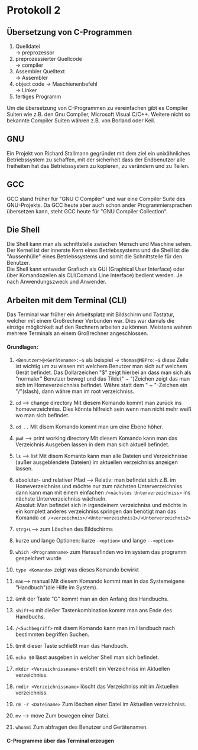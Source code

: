 # Protokoll 2
## Übersetzung von C-Programmen  
  
  1. Quelldatei  
  -> preprozessor  
  2. preprozessierter Quellcode  
  -> compiler  
  3. Assembler Quelltext  
  -> Assembler  
  4. object code -> Maschienenbefehl  
  -> Linker
  5. fertiges Programm  
    
Um die übersetzung von C-Programmen zu vereinfachen gibt es Compiler Suiten wie z.B. den Gnu Compiler, Microsoft Visual C/C++.
Weitere nicht so bekannte Compiler Suiten währen z.B. von Borland oder Keil.  
## GNU  
Ein Projekt von Richard Stallmann gegründet mit dem ziel ein unixähnliches Betriebssystem zu schaffen, mit der sicherheit dass der Endbenutzer alle freiheiten hat das Betriebssystem zu kopieren, zu verändern und zu Teilen.  
## GCC  
GCC stand früher für "GNU C Compiler" und war eine Compiler Suite des GNU-Projekts. Da GCC heute aber auch schon ander Programmiersprachen übersetzen kann, steht GCC heute für "GNU Compiler Collection".  

## Die Shell
Die Shell kann man als schnittstelle zwischen Mensch und Maschine sehen. Der Kernel ist der innerste Kern eines Betriebssystems und die Shell ist die "Aussenhülle" eines Betriebssystems und somit die Schnittstelle für den Benutzer.  
Die Shell kann entweder Grafisch als GUI (Graphical User Interface) oder über Komandozeilen als CLI(Comand Line Interface) bedient werden. Je nach Anwendungszweck und Anwender.  


## Arbeiten mit dem Terminal (CLI)  
Das Terminal war früher ein Arbeitsplatz mit Bildschirm und Tastatur, welcher mit einem Großrechner Verbunden war. Dies war damals die einzige möglichkeit auf den Rechnern arbeiten zu können. Meistens wahren mehrere Terminals an einem Großrechner angeschlossen.  
#### Grundlagen:  
1. `<Benutzer>@<Gerätename>:~$` als beispiel -> `thomas@MBPro:~$` diese Zeile ist wichtig um zu wissen mit welchem Benutzer man sich auf welchem Gerät befindet.  Das Dollarzeichen "$" zeigt hierbei an dass man sich als "normaler" Benutzer bewegt und das Tilde(" ~ ")Zeichen zeigt das man sich im Homeverzeichniss befindet. Währe statt dem " ~ "-Zeichen ein "/"(slash), dann währe man im root verzeichniss.  
2. `cd` --> change directory Mit diesem Komando kommt man zurück ins homeverzeichniss. Dies könnte hilfreich sein wenn man nicht mehr weiß wo man sich befindet.
3. `cd ..` Mit disem Komando kommt man um eine Ebene höher.
4. `pwd` --> print working directory Mit diesem Komando kann man das Verzeichnis Ausgeben lassen in dem man sich aktuell befindet.  
5. `ls` --> list Mit disem Komanto kann man alle Dateien und Verzeichnisse (außer ausgeblendete Dateien) im aktuellen verzeichniss anzeigen lassen.  
6. absoluter- und relativer Pfad --> Relativ: man befindet sich z.B. im Homeverzeichniss und möchte nur zum nächsten Unterverzeichniss dann kann man mit einem einfachen `/<nächstes Unterverzeichniss>` ins nächste Unterverzeichniss wächseln.  
Absolut: Man befindet sich in irgendeinem verzeichniss und möchte in ein komplett anderes verzeichniss springen dan benötigt man das Komando `cd /<verzeichnis>/<Unterverzeichnis1>/<Unterverzeichnis2>`  
7. `strg+L`--> zum Löschen des Bildschirms  
8. kurze und lange Optionen: kurze `-<option>` und lange `--<option>`  
9. `which <Programmname>` zum Herausfinden wo im system das programm gespeichert wurde  
10. `type <Komando>` zeigt was dieses Komando bewirkt  
11. `man`--> manual Mit diesem Komando kommt man in das Systemeigene "Handbuch"(die Hilfe im System).  
12. `G`mit der Taste "G" kommt man an den Anfang des Handbuchs.  
13. `shift+G` mit dießer Tastenkombination kommt man ans Ende des Handbuchs.  
14. `/<Suchbegriff>` mit disem Komando kann man im Handbuch nach bestimmten begriffen Suchen.  
15. `Q`mit dieser Taste schließt man das Handbuch.  
16. `echo $0` lässt ausgeben in welcher Shell man sich befindet.
17. `mkdir <Verzeichnissname>` erstellt ein Verzeichniss im Aktuellen verzeichniss.  
18. `rmdir <Verzeichnissname>` löscht das Verzeichniss mit <Verzeichnissname> im Aktuellen verzeichniss.  
  
19. `rm -r <Dateiname>` Zum löschen einer Datei im Aktuellen verzeichniss.  
20. `mv` --> move Zum bewegen einer Datei.
21. `whoami` Zum abfragen des Benutzer und Gerätenamen.
  
#### C-Programme über das Terminal erzeugen

